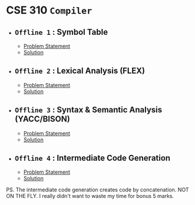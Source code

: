 # **CSE 310 `Compiler`**

 - ## **`Offline 1` : Symbol Table**
  
   - [Problem Statement](Problem%20Statements/Assignment_1_Specification.pdf)
   - [Solution](1%20Symbol%20Table)

 - ## **`Offline 2` : Lexical Analysis (FLEX)**
  
   - [Problem Statement](Problem%20Statements/Assignment_2_Specification.pdf)
   - [Solution](2%20Lexical%20Analysis)

 - ## **`Offline 3` : Syntax & Semantic Analysis (YACC/BISON)**
  
   - [Problem Statement](Problem%20Statements/Assignment_3_Specification.pdf)
   - [Solution](3%20Semantic%20Analysis)

 - ## **`Offline 4` : Intermediate Code Generation**
  
   - [Problem Statement](Problem%20Statements/Assignment_4_Specification.pdf)
   - [Solution](4%20Intermediate%20Code%20Generation)



PS. The intermediate code generation creates code by concatenation. NOT ON THE FLY. I really didn't want to waste my time for bonus 5 marks. 
